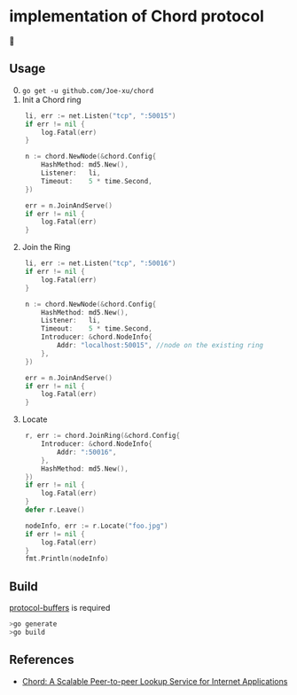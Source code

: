 # implementation of Chord protocol

:construction:

## Usage

0. `go get -u github.com/Joe-xu/chord`
1. Init a Chord ring

```go
	li, err := net.Listen("tcp", ":50015")
	if err != nil {
		log.Fatal(err)
	}

	n := chord.NewNode(&chord.Config{
		HashMethod: md5.New(),
		Listener:   li,
		Timeout:    5 * time.Second,
	})

	err = n.JoinAndServe()
	if err != nil {
		log.Fatal(err)
	}
```

2. Join the Ring

```go
	li, err := net.Listen("tcp", ":50016")
	if err != nil {
		log.Fatal(err)
	}

	n := chord.NewNode(&chord.Config{
		HashMethod: md5.New(),
		Listener:   li,
		Timeout:    5 * time.Second,
		Introducer: &chord.NodeInfo{
			Addr: "localhost:50015", //node on the existing ring
		},
	})

	err = n.JoinAndServe()
	if err != nil {
		log.Fatal(err)
	}
```

3. Locate

```go
	r, err := chord.JoinRing(&chord.Config{
		Introducer: &chord.NodeInfo{
			Addr: ":50016",
		},
		HashMethod: md5.New(),
	})
	if err != nil {
		log.Fatal(err)
	}
	defer r.Leave()

	nodeInfo, err := r.Locate("foo.jpg")
	if err != nil {
		log.Fatal(err)
	}
	fmt.Println(nodeInfo)
```

## Build

[protocol-buffers][1] is required

```sh
>go generate
>go build
```

## References

* [Chord: A Scalable Peer-to-peer Lookup Service for Internet Applications](https://pdos.csail.mit.edu/6.824/papers/stoica-chord.pdf)

[1]:https://github.com/golang/protobuf "Go support for Protocol Buffers"